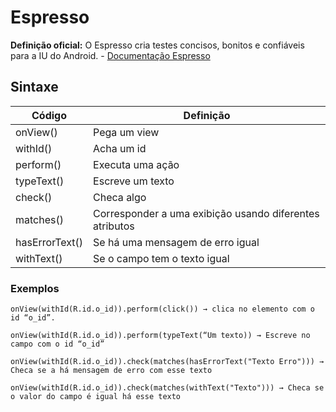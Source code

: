 # Espresso
**Definição oficial:** O Espresso cria testes concisos, bonitos e confiáveis para a IU do Android. - [Documentação Espresso][1]

## Sintaxe

Código         | Definição
-------------  | ----------------------------------------------------------------
onView()       | Pega um view
withId()       | Acha um id
perform()      | Executa uma ação
typeText()     | Escreve um texto
check()        | Checa algo
matches()      | Corresponder a uma exibição usando diferentes atributos
hasErrorText() | Se há uma mensagem de erro igual
withText()     | Se o campo tem o texto igual


### Exemplos
~~~ktk
onView(withId(R.id.o_id)).perform(click()) → clica no elemento com o id “o_id”.
~~~
~~~ktk
onView(withId(R.id.o_id)).perform(typeText(“Um texto)) → Escreve no campo com o id “o_id”
~~~
~~~ktk
onView(withId(R.id.o_id)).check(matches(hasErrorText("Texto Erro"))) → Checa se a há mensagem de erro com esse texto
~~~
~~~ktk
onView(withId(R.id.o_id)).check(matches(withText("Texto"))) → Checa se o valor do campo é igual há esse texto
~~~

[1]: https://developer.android.com/training/testing/espresso
[2]: https://www.tutorialspoint.com/espresso_testing/index.htm
[3]: https://medium.com/@heitorcolangelo/testes-no-android-com-espresso-parte-1-8d739672a235
